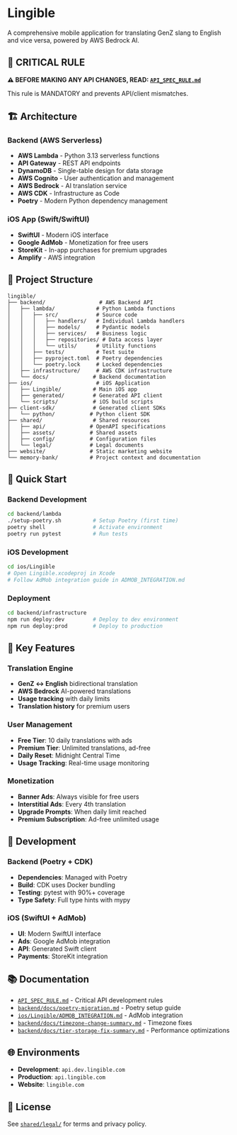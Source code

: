 # Lingible

A comprehensive mobile application for translating GenZ slang to English and vice versa, powered by AWS Bedrock AI.

## 🚨 CRITICAL RULE

**⚠️ BEFORE MAKING ANY API CHANGES, READ: [`API_SPEC_RULE.md`](./API_SPEC_RULE.md)**

This rule is MANDATORY and prevents API/client mismatches.

## 🏗️ Architecture

### Backend (AWS Serverless)
- **AWS Lambda** - Python 3.13 serverless functions
- **API Gateway** - REST API endpoints
- **DynamoDB** - Single-table design for data storage
- **AWS Cognito** - User authentication and management
- **AWS Bedrock** - AI translation service
- **AWS CDK** - Infrastructure as Code
- **Poetry** - Modern Python dependency management

### iOS App (Swift/SwiftUI)
- **SwiftUI** - Modern iOS interface
- **Google AdMob** - Monetization for free users
- **StoreKit** - In-app purchases for premium upgrades
- **Amplify** - AWS integration

## 📁 Project Structure

```
lingible/
├── backend/                 # AWS Backend API
│   ├── lambda/             # Python Lambda functions
│   │   ├── src/            # Source code
│   │   │   ├── handlers/   # Individual Lambda handlers
│   │   │   ├── models/     # Pydantic models
│   │   │   ├── services/   # Business logic
│   │   │   ├── repositories/ # Data access layer
│   │   │   └── utils/      # Utility functions
│   │   ├── tests/          # Test suite
│   │   ├── pyproject.toml  # Poetry dependencies
│   │   └── poetry.lock     # Locked dependencies
│   ├── infrastructure/     # AWS CDK infrastructure
│   └── docs/              # Backend documentation
├── ios/                    # iOS Application
│   ├── Lingible/          # Main iOS app
│   ├── generated/         # Generated API client
│   └── scripts/           # iOS build scripts
├── client-sdk/            # Generated client SDKs
│   └── python/           # Python client SDK
├── shared/                # Shared resources
│   ├── api/              # OpenAPI specifications
│   ├── assets/           # Shared assets
│   ├── config/           # Configuration files
│   └── legal/            # Legal documents
├── website/              # Static marketing website
└── memory-bank/          # Project context and documentation
```

## 🚀 Quick Start

### Backend Development
```bash
cd backend/lambda
./setup-poetry.sh          # Setup Poetry (first time)
poetry shell               # Activate environment
poetry run pytest          # Run tests
```

### iOS Development
```bash
cd ios/Lingible
# Open Lingible.xcodeproj in Xcode
# Follow AdMob integration guide in ADMOB_INTEGRATION.md
```

### Deployment
```bash
cd backend/infrastructure
npm run deploy:dev         # Deploy to dev environment
npm run deploy:prod        # Deploy to production
```

## 🎯 Key Features

### Translation Engine
- **GenZ ↔ English** bidirectional translation
- **AWS Bedrock** AI-powered translations
- **Usage tracking** with daily limits
- **Translation history** for premium users

### User Management
- **Free Tier**: 10 daily translations with ads
- **Premium Tier**: Unlimited translations, ad-free
- **Daily Reset**: Midnight Central Time
- **Usage Tracking**: Real-time usage monitoring

### Monetization
- **Banner Ads**: Always visible for free users
- **Interstitial Ads**: Every 4th translation
- **Upgrade Prompts**: When daily limit reached
- **Premium Subscription**: Ad-free unlimited usage

## 🔧 Development

### Backend (Poetry + CDK)
- **Dependencies**: Managed with Poetry
- **Build**: CDK uses Docker bundling
- **Testing**: pytest with 90%+ coverage
- **Type Safety**: Full type hints with mypy

### iOS (SwiftUI + AdMob)
- **UI**: Modern SwiftUI interface
- **Ads**: Google AdMob integration
- **API**: Generated Swift client
- **Payments**: StoreKit integration

## 📚 Documentation

- [`API_SPEC_RULE.md`](./API_SPEC_RULE.md) - Critical API development rules
- [`backend/docs/poetry-migration.md`](./backend/docs/poetry-migration.md) - Poetry setup guide
- [`ios/Lingible/ADMOB_INTEGRATION.md`](./ios/Lingible/ADMOB_INTEGRATION.md) - AdMob integration
- [`backend/docs/timezone-change-summary.md`](./backend/docs/timezone-change-summary.md) - Timezone fixes
- [`backend/docs/tier-storage-fix-summary.md`](./backend/docs/tier-storage-fix-summary.md) - Performance optimizations

## 🌐 Environments

- **Development**: `api.dev.lingible.com`
- **Production**: `api.lingible.com`
- **Website**: `lingible.com`

## 📄 License

See [`shared/legal/`](./shared/legal/) for terms and privacy policy.